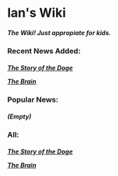 <html>
  <head>
    <title>Ian's Wiki - Home</title>
  </head>
  <body>
    <h1>Ian's Wiki</h1>
    <h5>The Wiki! Just appropiate for kids.</h5>
    <h3>Recent News Added:</h3>
    <h5>
      <p>
        <a href="DogeStory.md">The Story of the Doge</a>
      </p>
      <p>
        <a href="AboutBrain.md">The Brain</a>
      </p>
    </h5>
    <h3>Popular News:</h3>
    <h5>(Empty)</h5>
    <h3>All:</h3>
    <h5>
      <p>
        <a href="DogeStory.md">The Story of the Doge</a>
      </p>
      <p>
        <a href="AboutBrain.md">The Brain</a>
      </p>
    </h5>
  </body>
</html>
